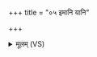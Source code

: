 +++
title = "०५ इमानि यानि"

+++
<details><summary>मूलम् (VS)</summary>

इ॒मानि॒ यानि॒ पञ्चे॑न्द्रि॒याणि॒ मनः॑षष्ठानि मे हृ॒दि ब्रह्म॑णा॒ संशि॑तानि।  
यैरे॒व स॑सृ॒जे घो॒रं तैरे॒व शान्ति॑रस्तु नः ॥
</details>